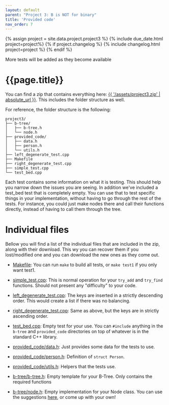 ```yaml
---
layout: default
parent: "Project 3: B is NOT for binary"
title: 'Provided code'
nav_order: 7
---
```

{% assign project = site.data.project.project3 %}
{% include due_date.html project=project%}
{% if project.changelog %}
{% include changelog.html project=project %}
{% endif %}

<div class="alert alert-danger mt-5">
    More tests will be added as they become available
</div>

# {{page.title}}

You can find a zip that contains everything here:
<a href="{{ '/assets/project3.zip' | absolute_url }}" target="_blank"
rel="noopener noreferrer" download>{{ '/assets/project3.zip' | absolute_url
}}</a>. This includes the folder structure as well.

For reference, the folder structure is the following:
```
project3/
├── b-tree/
│   ├── b-tree.h
│   └── node.h
├── provided_code/
│   ├── data.h
│   ├── person.h
│   └── utils.h
├── left_degenerate_test.cpp
├── Makefile
├── right_degenerate_test.cpp
├── simple_test.cpp
└── test_bed.cpp
```

Each test contains some information on what it is testing. This should help you 
narrow down the issues you are seeing. In addition we've included a test_bed
test that is completely empty. You can use that to test specific things in your
implementation, without having to go through the rest of the tests. For
instance, you could just make nodes there and call their functions directly,
instead of having to call them through the tree.

# Individual files

Bellow you will find a list of the individual files that are included in the
zip, along with their download. This wy you can recover them if you
lost/modified one and you can download the new ones as they come out.

* <a href="{{ '/assets/project3/Makefile' | absolute_url }}" target="_blank"
  rel="noopener noreferrer" download>Makefile</a>: You can run `make` to build
  all tests, or `make test1` if you only want test1.

* <a href="{{ '/assets/project3/simple_test.cpp' | absolute_url }}"
  target="_blank" rel="noopener noreferrer" download>simple_test.cpp</a>: This
  is normal operation for your `try_add` and `try_find` functions. Should not
  present any "difficulty" to your code.

* <a href="{{ '/assets/project3/left_degenerate_test.cpp' | absolute_url }}"
  target="_blank" rel="noopener noreferrer"
  download>left_degenerate_test.cpp</a>: The keys are inserted in a strictly
  descending order. This would create a list if there was no balancing.

* <a href="{{ '/assets/project3/right_degenerate_test.cpp' | absolute_url }}"
  target="_blank" rel="noopener noreferrer"
  download>right_degenerate_test.cpp</a>: Same as above, but the keys are in
  strictly ascending order.

* <a href="{{ '/assets/project3/test_bed.cpp' | absolute_url }}" target="_blank"
  rel="noopener noreferrer" download>test_bed.cpp</a>: Empty test for your use.
  You can `#include` anything in the `b-tree` and `provided_code` directories on
  top of whatever is in the standard C++ library.

* <a href="{{ '/assets/project3/provided_code/data.h' | absolute_url }}"
  target="_blank" rel="noopener noreferrer" download>provided_code/data.h</a>:
  Just provides some data for the tests to use.

* <a href="{{ '/assets/project3/provided_code/person.h' | absolute_url }}"
  target="_blank" rel="noopener noreferrer" download>provided_code/person.h</a>:
  Definition of `struct Person`.

* <a href="{{ '/assets/project3/provided_code/utils.h' | absolute_url }}"
  target="_blank" rel="noopener noreferrer" download>provided_code/utils.h</a>:
  Helpers that the tests use.

* <a href="{{ '/assets/project3/b-tree/b-tree.h' | absolute_url }}"
  target="_blank" rel="noopener noreferrer" download>b-tree/b-tree.h</a>:
  Empty template for your B-Tree. Only contains the required functions

* <a href="{{ '/assets/project3/b-tree/node.h' | absolute_url }}"
  target="_blank" rel="noopener noreferrer" download>b-tree/node.h</a>:
  Empty implementation for your Node class. You can use the suggestions
  [here](./designing_nodes.md), or come up with your own!